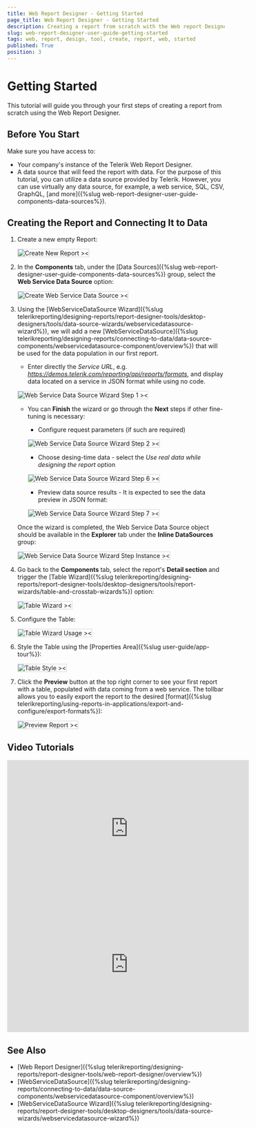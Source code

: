 ```yaml
---
title: Web Report Designer - Getting Started
page_title: Web Report Designer - Getting Started
description: Creating a report from scratch with the Web report Designer offered by Telerik Reporting.
slug: web-report-designer-user-guide-getting-started
tags: web, report, design, tool, create, report, web, started 
published: True
position: 3
---
```

<style>
img[alt$="><"] {
  border: 1px solid lightgrey;
}
</style>

# Getting Started 

This tutorial will guide you through your first steps of creating a report from scratch using the Web Report Designer.

## Before You Start

Make sure you have access to:

* Your company's instance of the Telerik Web Report Designer.
* A data source that will feed the report with data. For the purpose of this tutorial, you can utilize a data source provided by Telerik. However, you can use virtually any data source, for example, a web service, SQL, CSV, GraphQL, [and more]({%slug web-report-designer-user-guide-components-data-sources%}).

## Creating the Report and Connecting It to Data

1. Create a new empty Report:

    ![Create New Report ><](images/wrd-create-new-report.gif)   

2. In the **Components** tab, under the [Data Sources]({%slug web-report-designer-user-guide-components-data-sources%}) group, select the **Web Service Data Source** option:

    ![Create Web Service Data Source ><](images/wrd-create-web-service-data-source.png)  

3. Using the [WebServiceDataSource Wizard]({%slug telerikreporting/designing-reports/report-designer-tools/desktop-designers/tools/data-source-wizards/webservicedatasource-wizard%}), we will add a new [WebServiceDataSource]({%slug telerikreporting/designing-reports/connecting-to-data/data-source-components/webservicedatasource-component/overview%}) that will be used for the data population in our first report.

    * Enter directly the *Service URL*, e.g. *https://demos.telerik.com/reporting/api/reports/formats*, and display data located on a service in JSON format while using no code.
    
    ![Web Service Data Source Wizard Step 1 ><](images/wrd-create-web-service-data-source-wizard-step1.png)   

    * You can **Finish** the wizard or go through the **Next** steps if other fine-tuning is necessary:

        * Configure request parameters (if such are required)

        ![Web Service Data Source Wizard Step 2 ><](images/wrd-create-web-service-data-source-wizard-step2.png) 

        * Choose desing-time data - select the *Use real data while designing the report* option

        ![Web Service Data Source Wizard Step 6 ><](images/wrd-create-web-service-data-source-wizard-step6.png)  

        * Preview data source results - It is expected to see the data preview in JSON format:

        ![Web Service Data Source Wizard Step 7 ><](images/wrd-create-web-service-data-source-wizard-step7.png)  

    Once the wizard is completed, the Web Service Data Source object should be available in the **Explorer** tab under the **Inline DataSources** group:

    ![Web Service Data Source Wizard Step Instance ><](images/wrd-create-web-service-data-instance.png) 

4. Go back to the **Components** tab, select the report's **Detail section** and trigger the [Table Wizard]({%slug telerikreporting/designing-reports/report-designer-tools/desktop-designers/tools/report-wizards/table-and-crosstab-wizards%}) option:  

    ![Table Wizard ><](images/wrd-table-wizard.png) 

5. Configure the Table:

    ![Table Wizard Usage ><](images/wrd-table-wizard-usage.gif)  

6. Style the Table using the [Properties Area]({%slug user-guide/app-tour%}):

    ![Table Style ><](images/wrd-table-style.png)   

7. Click the **Preview** button at the top right corner to see your first report with a table, populated with data coming from a web service. The tollbar allows you to easily export the report to the desired [format]({%slug telerikreporting/using-reports-in-applications/export-and-configure/export-formats%}):

    ![Preview Report ><](images/wrd-preview-report.png)  

## Video Tutorials

<iframe width="560" height="315" src="https://www.youtube.com/embed/L-utkcB8-5c?si=h-Eu4paNlOkJkGF6" title="YouTube video player" frameborder="0" allow="accelerometer; autoplay; clipboard-write; encrypted-media; gyroscope; picture-in-picture; web-share" referrerpolicy="strict-origin-when-cross-origin" allowfullscreen></iframe>

<iframe width="560" height="315" src="https://www.youtube.com/embed/DXKlgq-MYIU?si=ezqIjyrUTPLziUXl" title="YouTube video player" frameborder="0" allow="accelerometer; autoplay; clipboard-write; encrypted-media; gyroscope; picture-in-picture; web-share" referrerpolicy="strict-origin-when-cross-origin" allowfullscreen></iframe>

## See Also

* [Web Report Designer]({%slug telerikreporting/designing-reports/report-designer-tools/web-report-designer/overview%})
* [WebServiceDataSource]({%slug telerikreporting/designing-reports/connecting-to-data/data-source-components/webservicedatasource-component/overview%})
* [WebServiceDataSource Wizard]({%slug telerikreporting/designing-reports/report-designer-tools/desktop-designers/tools/data-source-wizards/webservicedatasource-wizard%})


